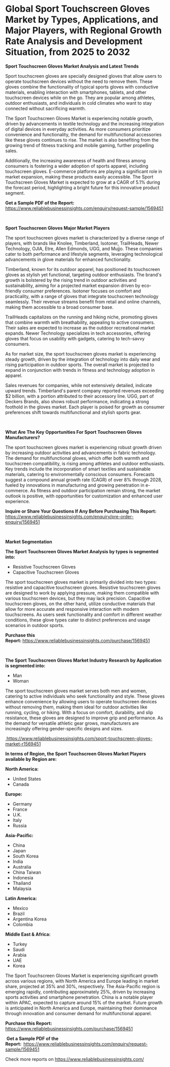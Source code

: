 <p><h1>Global Sport Touchscreen Gloves Market by Types, Applications, and Major Players, with Regional Growth Rate Analysis and Development Situation, from 2025 to 2032</h1></p><p><strong>Sport Touchscreen Gloves Market Analysis and Latest Trends</strong></p>
<p><p>Sport touchscreen gloves are specially designed gloves that allow users to operate touchscreen devices without the need to remove them. These gloves combine the functionality of typical sports gloves with conductive materials, enabling interaction with smartphones, tablets, and other touchscreen devices while on the go. They are popular among athletes, outdoor enthusiasts, and individuals in cold climates who want to stay connected without sacrificing warmth.</p><p>The Sport Touchscreen Gloves Market is experiencing notable growth, driven by advancements in textile technology and the increasing integration of digital devices in everyday activities. As more consumers prioritize convenience and functionality, the demand for multifunctional accessories like these gloves continues to rise. The market is also benefiting from the growing trend of fitness tracking and mobile gaming, further propelling sales.</p><p>Additionally, the increasing awareness of health and fitness among consumers is fostering a wider adoption of sports apparel, including touchscreen gloves. E-commerce platforms are playing a significant role in market expansion, making these products easily accessible. The Sport Touchscreen Gloves Market is expected to grow at a CAGR of 5.1% during the forecast period, highlighting a bright future for this innovative product segment.</p></p>
<p><strong>Get a Sample PDF of the Report:&nbsp;</strong> <a href="https://www.reliablebusinessinsights.com/enquiry/request-sample/1569451?utm_campaign=3356&utm_medium=2&utm_source=Github&utm_content=ia&utm_term=25032025&utm_id=sport-touchscreen-gloves">https://www.reliablebusinessinsights.com/enquiry/request-sample/1569451</a></p>
<p>&nbsp;</p>
<p><strong>Sport Touchscreen Gloves Major Market Players</strong></p>
<p><p>The sport touchscreen gloves market is characterized by a diverse range of players, with brands like Knolee, Timberland, Isotoner, TrailHeads, Newer Technology, OJIA, Etre, Allen Edmonds, UGG, and Mujjo. These companies cater to both performance and lifestyle segments, leveraging technological advancements in glove materials for enhanced functionality.</p><p>Timberland, known for its outdoor apparel, has positioned its touchscreen gloves as stylish yet functional, targeting outdoor enthusiasts. The brand's growth is bolstered by the rising trend in outdoor activities and sustainability, aiming for a projected market expansion driven by eco-friendly consumer preferences. Isotoner focuses on comfort and practicality, with a range of gloves that integrate touchscreen technology seamlessly. Their revenue streams benefit from retail and online channels, making them accessible to a broad consumer base.</p><p>TrailHeads capitalizes on the running and hiking niche, promoting gloves that combine warmth with breathability, appealing to active consumers. Their sales are expected to increase as the outdoor recreational market expands. Newer Technology specializes in tech accessories, offering gloves that focus on usability with gadgets, catering to tech-savvy consumers.</p><p>As for market size, the sport touchscreen gloves market is experiencing steady growth, driven by the integration of technology into daily wear and rising participation in outdoor sports. The overall market is projected to expand in conjunction with trends in fitness and technology adoption in apparel.</p><p>Sales revenues for companies, while not extensively detailed, indicate upward trends. Timberland's parent company reported revenues exceeding $2 billion, with a portion attributed to their accessory line. UGG, part of Deckers Brands, also shows robust performance, indicating a strong foothold in the gloves market. Each player is poised for growth as consumer preferences shift towards multifunctional and stylish sports gear.</p></p>
<p>&nbsp;</p>
<p><strong>What Are The Key Opportunities For Sport Touchscreen Gloves Manufacturers?</strong></p>
<p><p>The sport touchscreen gloves market is experiencing robust growth driven by increasing outdoor activities and advancements in fabric technology. The demand for multifunctional gloves, which offer both warmth and touchscreen compatibility, is rising among athletes and outdoor enthusiasts. Key trends include the incorporation of smart textiles and sustainable materials, catering to environmentally conscious consumers. Forecasts suggest a compound annual growth rate (CAGR) of over 8% through 2028, fueled by innovations in manufacturing and growing penetration in e-commerce. As fitness and outdoor participation remain strong, the market outlook is positive, with opportunities for customization and enhanced user experience.</p></p>
<p><strong>Inquire or Share Your Questions If Any Before Purchasing This Report:</strong> <a href="https://www.reliablebusinessinsights.com/enquiry/pre-order-enquiry/1569451?utm_campaign=3356&utm_medium=2&utm_source=Github&utm_content=ia&utm_term=25032025&utm_id=sport-touchscreen-gloves">https://www.reliablebusinessinsights.com/enquiry/pre-order-enquiry/1569451</a></p>
<p>&nbsp;</p>
<p><strong>Market Segmentation</strong></p>
<p><strong>The Sport Touchscreen Gloves Market Analysis by types is segmented into:</strong></p>
<p><ul><li>Resistive Touchscreen Gloves</li><li>Capacitive Touchscreen Gloves</li></ul></p>
<p><p>The sport touchscreen gloves market is primarily divided into two types: resistive and capacitive touchscreen gloves. Resistive touchscreen gloves are designed to work by applying pressure, making them compatible with various touchscreen devices, but they may lack precision. Capacitive touchscreen gloves, on the other hand, utilize conductive materials that allow for more accurate and responsive interaction with modern touchscreens. As users seek functionality and comfort in different weather conditions, these glove types cater to distinct preferences and usage scenarios in outdoor sports.</p></p>
<p><strong>Purchase this Report:&nbsp;</strong><a href="https://www.reliablebusinessinsights.com/purchase/1569451?utm_campaign=3356&utm_medium=2&utm_source=Github&utm_content=ia&utm_term=25032025&utm_id=sport-touchscreen-gloves">https://www.reliablebusinessinsights.com/purchase/1569451</a></p>
<p>&nbsp;</p>
<p><strong>The Sport Touchscreen Gloves Market Industry Research by Application is segmented into:</strong></p>
<p><ul><li>Man</li><li>Woman</li></ul></p>
<p><p>The sport touchscreen gloves market serves both men and women, catering to active individuals who seek functionality and style. These gloves enhance convenience by allowing users to operate touchscreen devices without removing them, making them ideal for outdoor activities like running, cycling, or hiking. With a focus on comfort, durability, and slip resistance, these gloves are designed to improve grip and performance. As the demand for versatile athletic gear grows, manufacturers are increasingly offering gender-specific designs and sizes.</p></p>
<p><a href="https://www.reliablebusinessinsights.com/sport-touchscreen-gloves-market-r1569451?utm_campaign=3356&utm_medium=2&utm_source=Github&utm_content=ia&utm_term=25032025&utm_id=sport-touchscreen-gloves">&nbsp;https://www.reliablebusinessinsights.com/sport-touchscreen-gloves-market-r1569451</a></p>
<p><strong>In terms of Region, the Sport Touchscreen Gloves Market Players available by Region are:</strong></p>
<p>
    <p> <strong> North America: </strong>
        <ul>
            <li>United States</li>
            <li>Canada</li>
        </ul>
        </p> 
    <p> <strong> Europe: </strong>
        <ul>
            <li>Germany</li>
            <li>France</li>
            <li>U.K.</li>
            <li>Italy</li>
            <li>Russia</li>
        </ul>
        </p> 
    <p> <strong> Asia-Pacific: </strong>
        <ul>
            <li>China</li>
            <li>Japan</li>
            <li>South Korea</li>
            <li>India</li>
            <li>Australia</li>
            <li>China Taiwan</li>
            <li>Indonesia</li>
            <li>Thailand</li>
            <li>Malaysia</li>
        </ul>
        </p> 
    <p> <strong> Latin America: </strong>
        <ul>
            <li>Mexico</li>
            <li>Brazil</li>
            <li>Argentina Korea</li>
            <li>Colombia</li>
        </ul>
        </p> 
    <p> <strong> Middle East & Africa: </strong>
        <ul>
            <li>Turkey</li>
            <li>Saudi</li>
            <li>Arabia</li>
            <li>UAE</li>
            <li>Korea</li>
        </ul>
    </p>
    </p>
<p><p>The Sport Touchscreen Gloves Market is experiencing significant growth across various regions, with North America and Europe leading in market share, projected at 35% and 30%, respectively. The Asia-Pacific region is emerging rapidly, contributing approximately 25%, driven by increasing sports activities and smartphone penetration. China is a notable player within APAC, expected to capture around 15% of the market. Future growth is anticipated in North America and Europe, maintaining their dominance through innovation and consumer demand for multifunctional apparel.</p></p>
<p><strong>Purchase this Report: </strong><a href="https://www.reliablebusinessinsights.com/purchase/1569451?utm_campaign=3356&utm_medium=2&utm_source=Github&utm_content=ia&utm_term=25032025&utm_id=sport-touchscreen-gloves">https://www.reliablebusinessinsights.com/purchase/1569451</a></p>
<p>&nbsp;<strong>Get a Sample PDF of the Report:&nbsp;&nbsp;</strong><a href="https://www.reliablebusinessinsights.com/enquiry/request-sample/1569451?utm_campaign=3356&utm_medium=2&utm_source=Github&utm_content=ia&utm_term=25032025&utm_id=sport-touchscreen-gloves">https://www.reliablebusinessinsights.com/enquiry/request-sample/1569451</a></p>
<p><strong></strong></p>
<p>Check more reports on <a href="https://www.reliablebusinessinsights.com/?utm_campaign=3356&utm_medium=2&utm_source=Github&utm_content=ia&utm_term=25032025&utm_id=sport-touchscreen-gloves">https://www.reliablebusinessinsights.com/</a></p>